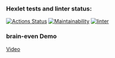 ### Hexlet tests and linter status:
[![Actions Status](https://github.com/TatyanaYus/python-project-lvl1/workflows/hexlet-check/badge.svg)](https://github.com/TatyanaYus/python-project-lvl1/actions)
[![Maintainability](https://api.codeclimate.com/v1/badges/a99a88d28ad37a79dbf6/maintainability)](https://codeclimate.com/github/codeclimate/codeclimate/maintainability)
[![linter](https://github.com/TatyanaYus/python-project-lvl1/actions/workflows/linter.yml/badge.svg)](https://github.com/TatyanaYus/python-project-lvl1/actions)

### brain-even Demo
[Video](https://asciinema.org/a/jQLYKVpG6olR3rEm1NmhEKoiX)